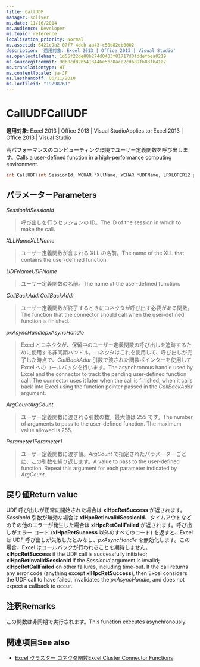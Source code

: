 ```yaml
---
title: CallUDF
manager: soliver
ms.date: 11/16/2014
ms.audience: Developer
ms.topic: reference
localization_priority: Normal
ms.assetid: 6421c9a2-07f7-4deb-aa43-c50d82cb0002
description: '適用対象: Excel 2013 | Office 2013 | Visual Studio'
ms.openlocfilehash: 1d55f22de88b274d0403f81717d0fddefbea0219
ms.sourcegitcommit: 9d60cd82b5413446e5bc8ace2cd689f683fb41a7
ms.translationtype: HT
ms.contentlocale: ja-JP
ms.lasthandoff: 06/11/2018
ms.locfileid: "19798761"
---
```

# <a name="calludf"></a><span data-ttu-id="ebdbd-103">CallUDF</span><span class="sxs-lookup"><span data-stu-id="ebdbd-103">CallUDF</span></span>

<span data-ttu-id="ebdbd-104">**適用対象**: Excel 2013 | Office 2013 | Visual Studio</span><span class="sxs-lookup"><span data-stu-id="ebdbd-104">Applies to: Excel 2013 | Office 2013 | Visual Studio</span></span> 
  
<span data-ttu-id="ebdbd-105">高パフォーマンスのコンピューティング環境でユーザー定義関数を呼び出します。</span><span class="sxs-lookup"><span data-stu-id="ebdbd-105">Calls a user-defined function in a high-performance computing environment.</span></span>
  
```cpp
int CallUDF(int SessionId, WCHAR *XllName, WCHAR *UDFName, LPXLOPER12 pxAsyncHandle, int (*CallBackAddr)(), int ArgCount, LPXLOPER12 Parameter1, ...)
```

## <a name="parameters"></a><span data-ttu-id="ebdbd-106">パラメーター</span><span class="sxs-lookup"><span data-stu-id="ebdbd-106">Parameters</span></span>

<span data-ttu-id="ebdbd-107">_SessionId_</span><span class="sxs-lookup"><span data-stu-id="ebdbd-107">_SessionId_</span></span>
  
> <span data-ttu-id="ebdbd-108">呼び出しを行うセッションの ID。</span><span class="sxs-lookup"><span data-stu-id="ebdbd-108">The ID of the session in which to make the call.</span></span>
    
<span data-ttu-id="ebdbd-109">_XLLName_</span><span class="sxs-lookup"><span data-stu-id="ebdbd-109">_XLLName_</span></span>
  
> <span data-ttu-id="ebdbd-110">ユーザー定義関数が含まれる XLL の名前。</span><span class="sxs-lookup"><span data-stu-id="ebdbd-110">The name of the XLL that contains the user-defined function.</span></span>
    
<span data-ttu-id="ebdbd-111">_UDFName_</span><span class="sxs-lookup"><span data-stu-id="ebdbd-111">_UDFName_</span></span>
  
> <span data-ttu-id="ebdbd-112">ユーザー定義関数の名前。</span><span class="sxs-lookup"><span data-stu-id="ebdbd-112">The name of the user-defined function.</span></span>
    
<span data-ttu-id="ebdbd-113">_CallBackAddr_</span><span class="sxs-lookup"><span data-stu-id="ebdbd-113">_CallBackAddr_</span></span>
  
> <span data-ttu-id="ebdbd-114">ユーザー定義関数が終了するときにコネクタが呼び出す必要がある関数。</span><span class="sxs-lookup"><span data-stu-id="ebdbd-114">The function that the connector should call when the user-defined function is finished.</span></span>
    
<span data-ttu-id="ebdbd-115">_pxAsyncHandle_</span><span class="sxs-lookup"><span data-stu-id="ebdbd-115">_pxAsyncHandle_</span></span>
  
> <span data-ttu-id="ebdbd-p101">Excel とコネクタが、保留中のユーザー定義関数の呼び出しを追跡するために使用する非同期ハンドル。コネクタはこれを使用して、呼び出しが完了した時点で、_CallBackAddr_ 引数で渡された関数ポインターを使用して Excel へのコールバックを行います。</span><span class="sxs-lookup"><span data-stu-id="ebdbd-p101">The asynchronous handle used by Excel and the connector to track the pending user-defined function call. The connector uses it later when the call is finished, when it calls back into Excel using the function pointer passed in the  _CallBackAddr_ argument.</span></span> 
    
<span data-ttu-id="ebdbd-118">_ArgCount_</span><span class="sxs-lookup"><span data-stu-id="ebdbd-118">_ArgCount_</span></span>
  
> <span data-ttu-id="ebdbd-p102">ユーザー定義関数に渡される引数の数。最大値は 255 です。</span><span class="sxs-lookup"><span data-stu-id="ebdbd-p102">The number of arguments to pass to the user-defined function. The maximum value allowed is 255.</span></span>
    
<span data-ttu-id="ebdbd-121">_Parameter1_</span><span class="sxs-lookup"><span data-stu-id="ebdbd-121">_Parameter1_</span></span>
  
> <span data-ttu-id="ebdbd-p103">ユーザー定義関数に渡す値。_ArgCount_ で指定されたパラメーターごとに、この引数を繰り返します。</span><span class="sxs-lookup"><span data-stu-id="ebdbd-p103">A value to pass to the user-defined function. Repeat this argument for each parameter indicated by  _ArgCount_.</span></span>
    
## <a name="return-value"></a><span data-ttu-id="ebdbd-124">戻り値</span><span class="sxs-lookup"><span data-stu-id="ebdbd-124">Return value</span></span>

<span data-ttu-id="ebdbd-125">UDF 呼び出しが正常に開始された場合は **xlHpcRetSuccess** が返されます。_SessionId_ 引数が無効な場合は **xlHpcRetInvalidSessionId**、タイムアウトなどのその他のエラーが発生した場合は **xlHpcRetCallFailed** が返されます。呼び出しがエラー コード (**xlHpcRetSuccess** 以外のすべてのコード) を返すと、Excel は UDF 呼び出しが失敗したとみなし、_pxAsyncHandle_ を無効化します。この場合、Excel はコールバックが行われることを期待しません。</span><span class="sxs-lookup"><span data-stu-id="ebdbd-125">**xlHpcRetSuccess** if the UDF call is successfully initiated; **xlHpcRetInvalidSessionId** if the  _SessionId_ argument is invalid; **xlHpcRetCallFailed** on other failures, including time-out. If the call returns any error code (anything except **xlHpcRetSuccess**), then Excel considers the UDF call to have failed, invalidates the  _pxAsyncHandle_, and does not expect a callback to occur.</span></span>
  
## <a name="remarks"></a><span data-ttu-id="ebdbd-126">注釈</span><span class="sxs-lookup"><span data-stu-id="ebdbd-126">Remarks</span></span>

<span data-ttu-id="ebdbd-127">この関数は非同期で実行されます。</span><span class="sxs-lookup"><span data-stu-id="ebdbd-127">This function executes asynchronously.</span></span>
  
## <a name="see-also"></a><span data-ttu-id="ebdbd-128">関連項目</span><span class="sxs-lookup"><span data-stu-id="ebdbd-128">See also</span></span>

- [<span data-ttu-id="ebdbd-129">Excel クラスター コネクタ関数</span><span class="sxs-lookup"><span data-stu-id="ebdbd-129">Excel Cluster Connector Functions</span></span>](excel-cluster-connector-functions.md)

